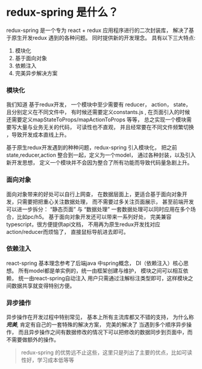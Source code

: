 # redux-spring 是什么？

redux-spring 是一个专为 react + redux 应用程序进行的二次封装库， 解决了基于原生开发redux 遇到的各种问题。 同时提供新的开发理念。
具有以下三大特点:
1. 模块化
2. 基于面向对象
3. 依赖注入
4. 完美异步解决方案
### 模块化
我们知道 基于redux开发， 一个模块中至少需要有 reducer， action， state， 且分别定义在不同文件中， 有时候还需要定义constants.js , 在页面引入的时候
还需要定义mapStateToProps/mapActionToProps 等等， 总之实现一个模块需要写大量与业务无关的代码， 可读性也不直观， 并且经常要在不同文件频繁切换
，导致开发成本直线上升。

基于原生redux开发遇到的种种问题，redux-spring 引入模块化， 把之前state,reducer,action 整合到一起，定义为一个model， 通过各种封装，以及引入新开发思想，
定义一个模块并不会因为整合了所有功能而导致代码量急剧上升。

### 面向对象
面向对象带来的好处可以自行上网查，
 在数据层面上，更适合基于面向对象开发，只需要把把重心关注数据处理， 而不需要过多关注页面展示， 甚至前端开发可以进一步拆分： “静态页面” 与 “数据处理”
一套数据处理可以同时应用在多个场合，比如pc/h5。
基于面向对象开发还可以带来一系列好处， 完美兼容typescript，很方便提供api文档， 不用再为原生redux开发找对应action/reducer而烦恼了， 直接鼠标导航进去即可。

### 依赖注入
react-spring 基本理念参考了后端java 中spring概念， DI（依赖注入）核心思想。 所有model都是单实例的，统一由框架创建与维护， 模块之间可以相互依赖， 统一由react-spring自动注入
用户只需通过注解标注类型即可，这样模块之间数据共享就变得特别方便。


### 异步操作
异步操作在开发过程中特别常见， 基本上所有主流库都又不错的支持， 为什么称***完美***, 肯定有自己的一套特殊的解决方案，
 完美的解决了 当遇到多个顺序异步操作， 而且异步操作之间有数据修改的情况下可以把修改的数据同步到页面中，而不需要做额外的操作。
 
 > redux-spring 的优势远不止这些，这里只是列出了主要的优点，比如可读性好，学习成本低等等 

